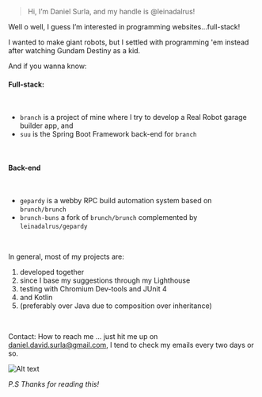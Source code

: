 > Hi, I’m Daniel Surla, and my handle is @leinadalrus!

Well o well, I guess I’m interested in programming websites...full-stack!

I wanted to make giant robots, but I settled with programming 'em instead after watching Gundam Destiny as a kid.

And if you wanna know: 

#### Full-stack:

<br>

- `branch` is a project of mine where I try to develop a Real Robot garage builder app, and
- `suu` is the Spring Boot Framework back-end for `branch`

<br>

#### Back-end

<br>

- `gepardy` is a webby RPC build automation system based on `brunch/brunch`
- `brunch-buns` a fork of `brunch/brunch` complemented by `leinadalrus/gepardy`

<br>

In general, most of my projects are:

1. developed together
2. since I base my suggestions through my Lighthouse
3. testing with Chromium Dev-tools and JUnit 4
4. and Kotlin
5. (preferably over Java due to composition over inheritance)

<br>

Contact: How to reach me ... just hit me up on daniel.david.surla@gmail.com, I tend to check my emails every two days or so.

![Alt text](images/daniel03.jpg)

*P.S*
  *Thanks for reading this!*
<!---
leinadalrus/leinadalrus is a ✨ special ✨ repository because its `README.md` (this file) appears on your GitHub profile.
You can click the Preview link to take a look at your changes.
--->
